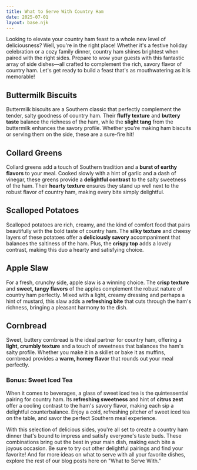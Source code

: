 ```yaml
---
title: What to Serve With Country Ham
date: 2025-07-01
layout: base.njk
---
```


Looking to elevate your country ham feast to a whole new level of deliciousness? Well, you're in the right place! Whether it's a festive holiday celebration or a cozy family dinner, country ham shines brightest when paired with the right sides. Prepare to wow your guests with this fantastic array of side dishes—all crafted to complement the rich, savory flavor of country ham. Let's get ready to build a feast that's as mouthwatering as it is memorable!

## **Buttermilk Biscuits**
Buttermilk biscuits are a Southern classic that perfectly complement the tender, salty goodness of country ham. Their **fluffy texture** and **buttery taste** balance the richness of the ham, while the **slight tang** from the buttermilk enhances the savory profile. Whether you're making ham biscuits or serving them on the side, these are a sure-fire hit!

## **Collard Greens**
Collard greens add a touch of Southern tradition and a **burst of earthy flavors** to your meal. Cooked slowly with a hint of garlic and a dash of vinegar, these greens provide a **delightful contrast** to the salty sweetness of the ham. Their **hearty texture** ensures they stand up well next to the robust flavor of country ham, making every bite simply delightful.

## **Scalloped Potatoes**
Scalloped potatoes are rich, creamy, and the kind of comfort food that pairs beautifully with the bold taste of country ham. The **silky texture** and cheesy layers of these potatoes offer a **deliciously savory** accompaniment that balances the saltiness of the ham. Plus, the **crispy top** adds a lovely contrast, making this duo a hearty and satisfying choice.

## **Apple Slaw**
For a fresh, crunchy side, apple slaw is a winning choice. The **crisp texture** and **sweet, tangy flavors** of the apples complement the robust nature of country ham perfectly. Mixed with a light, creamy dressing and perhaps a hint of mustard, this slaw adds a **refreshing bite** that cuts through the ham's richness, bringing a pleasant harmony to the dish.

## **Cornbread**
Sweet, buttery cornbread is the ideal partner for country ham, offering a **light, crumbly texture** and a touch of sweetness that balances the ham's salty profile. Whether you make it in a skillet or bake it as muffins, cornbread provides a **warm, homey flavor** that rounds out your meal perfectly.

### Bonus: Sweet Iced Tea  
When it comes to beverages, a glass of sweet iced tea is the quintessential pairing for country ham. Its **refreshing sweetness** and hint of **citrus zest** offer a cooling contrast to the ham's savory flavor, making each sip a delightful counterbalance. Enjoy a cold, refreshing pitcher of sweet iced tea on the table, and savor the perfect Southern meal experience.

With this selection of delicious sides, you're all set to create a country ham dinner that's bound to impress and satisfy everyone's taste buds. These combinations bring out the best in your main dish, making each bite a joyous occasion. Be sure to try out other delightful pairings and find your favorite! And for more ideas on what to serve with all your favorite dishes, explore the rest of our blog posts here on "What to Serve With."